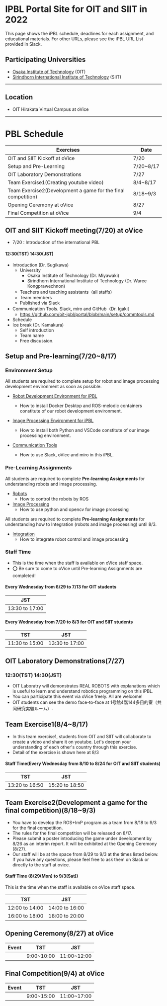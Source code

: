 #  IPBL Portal Site for OIT and SIIT in 2022

This page shows the iPBL schedule, deadlines for each assignment, and educational materials. For other URLs, please see the iPBL URL List provided in Slack.
<!-- SETUPが7/6まで，ロボと画像処理の事前課題が8/1まで，統合課題が8/20まで（メモ書きです消します）-->
## Participating Universities
- [Osaka Institute of Technology](http://www.oit.ac.jp/english/index.html) (OIT)
- [Sirindhorn International Institute of Technology](https://www.siit.tu.ac.th/) (SIIT)
---
## Location
 - OIT Hirakata Virtual Campus at oVice 
---
# PBL Schedule 

|Exercises |Date|
|-|-|
|OIT and SIIT Kickoff at oVice| 7/20|
|Setup and Pre-Learning|7/20~8/17|
|OIT Laboratory Demonstrations| 7/27|
|Team Exercise1(Creating youtube video)|8/4~8/17|
|Team Exercise2(Development a game for the final competition)| 8/18~9/3|
|Opening Ceremony at oVice|8/27|
|Final Competition at oVice| 9/4|


## OIT and SIIT Kickoff meeting(7/20) at oVice
* 7/20 : Introduction of the international PBL
#### 12:30(TST)	14:30(JST)
- Introduction (Dr. Sugikawa)
  - University
    - Osaka Institute of Technology (Dr. Miyawaki)
    - Sirindhorn International Institute of Technology (Dr. Waree Kongprawechnon)
  - Teachers and teaching assistants（all staffs）
  - Team members 
  - Published via Slack
- Communication Tools. Slack, miro and GitHub（Dr. Igaki）
  - https://github.com/oit-ipbl/portal/blob/main/setup/commtools.md
- Schedule 
- Ice break (Dr. Kamakura)
  - Self introduction
  - Team name
  - Free discussion.

## Setup and Pre-learning(7/20~8/17)

### Environment Setup
All students are required to complete setup for robot and image processing development environment as soon as possible.

- [Robot Development Environment for iPBL](https://github.com/oit-ipbl/portal/blob/main/setup/dockerros.md)
  - How to install Docker Desktop and ROS-melodic containers constitute of our robot development environment.

- [Image Processing Environment for iPBL](https://github.com/oit-ipbl/portal/blob/main/setup/python%2Bvscode.md)
   - How to install both Python and VSCode constitute of our image processing environment.

- [Communication Tools](https://github.com/oit-ipbl/portal/blob/main/setup/commtools.md)
  - How to use Slack, oVice and miro in this iPBL.


### Pre-Learning Assignments
All students are required to complete **Pre-learning Assignments** for understanding robots and image processing.
- [Robots](https://github.com/oit-ipbl/robots)
  - How to control the robots by ROS
- [Image Processing](https://github.com/oit-ipbl/image_processing)
  - How to use python and opencv for image processing

All students are required to complete **Pre-learning Assignments** for understanding how to Integration (robots and image processing) until 8/3.
- [Integration](https://github.com/oit-ipbl/Integration)
  - How to integrate robot control and image processing

### Staff Time
- This is the time when the staff is available on oVice staff space.
- :o: Be sure to come to oVice until Pre-learning Assignments are completed!

#### Every Wednesday from 6/29 to 7/13 for OIT students

|JST|
|-|
| 13:30  to 17:00 |  

#### Every Wednesday from 7/20 to 8/3 for OIT and SIIT students

|TST|JST|
|-|-|
| 11:30  to 15:00  | 13:30  to 17:00 |  

## OIT Laboratory Demonstrations(7/27)

### 12:30(TST) 14:30(JST)

* OIT Laboratry will demonstrates REAL ROBOTS with explanations which is useful to learn and understand robotics programming on this iPBL.
* You can participate this event via oVice freely. All are welcome!
* OIT students can see the demo face-to-face at 1号館4階144多目的室（共同研究実験ルーム）.

## Team Exercise1(8/4~8/17)
* In this team exercise1, students from OIT and SIIT will collaborate to create a video and share it on youtube. Let's deepen your understanding of each other's country through this exercise.
* Detail of the exercise is shown here at 8/3

#### Staff Time(Every Wednesday from 8/10 to 8/24 for OIT and SIIT students)

|TST|JST|
|-|-|
| 13:20  to 16:50  | 15:20  to 18:50 |  

## Team Exercise2(Development a game for the final competition)(8/18~9/3)
- You have to develop the ROS+ImP program as a team from 8/18 to 9/3 for the final competition.
- The rules for the final competition will be released on 8/17. 
- Please submit a poster introducing the game under development by 8/26 as an interim report. It will be exhibited at the Opening Ceremony (8/27).
- Our staff will be at the space from 8/29 to 9/3 at the times listed below. If you have any questions, please feel free to ask them on Slack or directly to the staff at ovice.

#### Staff Time (8/29(Mon) to 9/3(Sat)) 
This is the time when the staff is available on oVice staff space.

|TST|JST|
|-|-|
| 12:00  to 14:00  | 14:00  to 16:00 |  
| 16:00  to 18:00  | 18:00  to 20:00 |  


## Opening Ceremony(8/27) at oVice
|Event|TST|JST|
|-|-|-|
||9:00~10:00|11:00~12:00|
<!-- 
|Event|TST|JST|
|-|-|-|
|<ul><li>Director’s speech (20 min.)</li><ul><li>Katsutoshi Tsukamoto (OIT)</li><li>Pruettha Nanakorn (SIIT)</li></ul><li>Overview of Final Competition (20 min)</li><ul><li>Chair: Yuta Muraki (OIT)</li></ul><li>Schedule of main iPBL week (20 min)</li><ul><li>Chair: Kiyoshi Honda(OIT)</li></ul></ul>| 9:00  (TST) | 11:00  (JST)| 
|<ul><li>Results of voting for Cross-cultural communication and creating YouTube video (Team Exercise 2) (30 min.)</li><ul><li>Chair: Lin (Alumnus of SIIT)</li></ul></ul>|  10:00  (TST) | 12:00  (JST) 
-->


## Final Competition(9/4) at oVice 
|Event|TST|JST|
|-|-|-|
||9:00~15:00|11:00~17:00|
<!-- 
|Event|TST|JST|
|-|-|-|
|Final Competition Part A(including lunch) |9:00|11:00 |
|Final Competition Part B |12:30   | 14:30   |
|Award Ceremony and Closing  |14:00 | 16:00  |
-->
